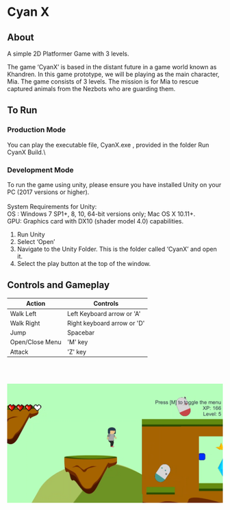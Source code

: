 # Cyan X #

## About ##
A simple 2D Platformer Game with 3 levels.

The game ‘CyanX’ is based in the distant future in a game world known as Khandren.
In this game prototype, we will be playing as the main character, Mia. The game
consists of 3 levels. The mission is for Mia to rescue captured animals from
the Nezbots who are guarding them.

## To Run ##

### Production Mode ###

You can play the executable file, CyanX.exe , provided in the folder Run CyanX Build.\

### Development Mode ###

To run the game using unity, please ensure you have installed Unity on your PC (2017
versions or higher).\
\
System Requirements for Unity:\
OS : Windows 7 SP1+, 8, 10, 64-bit versions only; Mac OS X 10.11+.\
GPU: Graphics card with DX10 (shader model 4.0) capabilities.

1. Run Unity
2. Select ‘Open’
3. Navigate to the Unity Folder. This is the folder called ‘CyanX’ and open it.
4. Select the play button at the top of the window.

## Controls and Gameplay ##

Action  	  	| Controls
--------------- | -------------
Walk Left 	  	| Left Keyboard arrow or 'A'
Walk Right	  	| Right keyboard arrow or 'D'
Jump		  	| Spacebar
Open/Close Menu | 'M' key
Attack			| 'Z' key

<br>
<br>

![Alt text](Images/Capture.PNG?raw=true "Gameplay")
